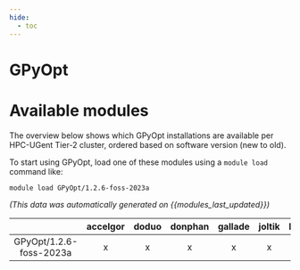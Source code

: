```yaml
---
hide:
  - toc
---
```


GPyOpt
======

# Available modules


The overview below shows which GPyOpt installations are available per HPC-UGent Tier-2 cluster, ordered based on software version (new to old).

To start using GPyOpt, load one of these modules using a `module load` command like:

```shell
module load GPyOpt/1.2.6-foss-2023a
```

*(This data was automatically generated on {{modules_last_updated}})*  

| |accelgor|doduo|donphan|gallade|joltik|litleo|shinx|
| :---: | :---: | :---: | :---: | :---: | :---: | :---: | :---: |
|GPyOpt/1.2.6-foss-2023a|x|x|x|x|x|x|x|
